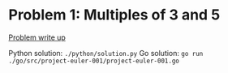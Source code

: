 # Problem 1: Multiples of 3 and 5

[Problem write up](https://projecteuler.net/problem=1)

Python solution: `./python/solution.py`
Go solution: `go run ./go/src/project-euler-001/project-euler-001.go`
